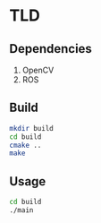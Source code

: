# TLD

## Dependencies
1. OpenCV
2. ROS

## Build
```sh
mkdir build
cd build
cmake ..
make
```

## Usage
```sh
cd build
./main
```